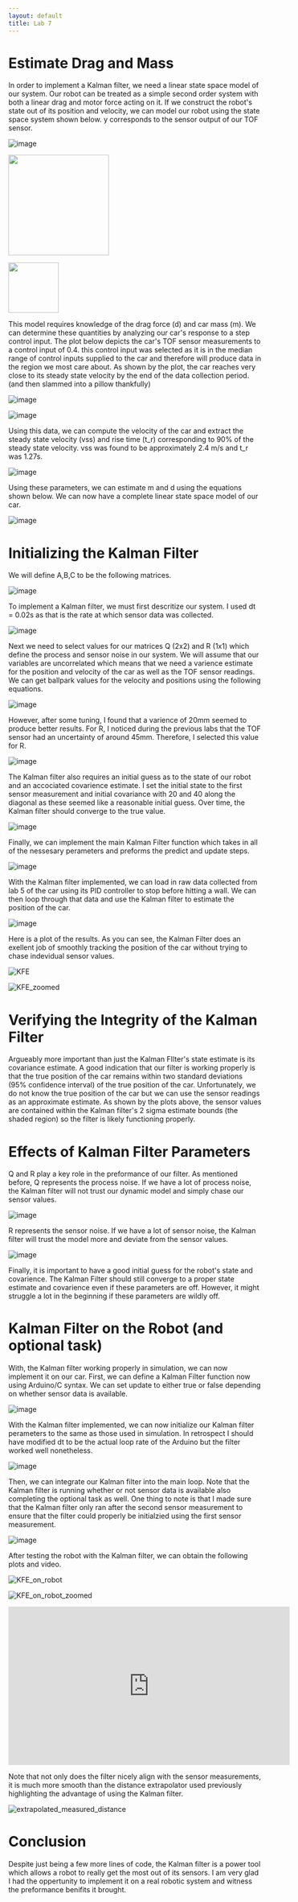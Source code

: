 ```yaml
---
layout: default
title: Lab 7
---
```


# Estimate Drag and Mass

In order to implement a Kalman filter, we need a linear state space model of our system. Our robot can be treated as a simple second order system with both a linear drag and motor force acting on it. If we construct the robot's state out of its position and velocity, we can model our robot using the state space system shown below. y corresponds to the sensor output of our TOF sensor.

![image](https://github.com/user-attachments/assets/fea87d18-ba57-4eb6-94c3-93ff7f890dbe)

<img src="![image](https://github.com/user-attachments/assets/504bb72f-b8c2-4bfe-9a0d-089c3deedf46)
" width="200">

<img src="https://github.com/user-attachments/assets/fea87d18-ba57-4eb6-94c3-93ff7f890dbe" width="100">


This model requires knowledge of the drag force (d) and car mass (m). We can determine these quantities by analyzing our car's response to a step control input. The plot below depicts the car's TOF sensor measurements to a control input of 0.4. this control input was selected as it is in the median range of control inputs supplied to the car and therefore will produce data in the region we most care about. As shown by the plot, the car reaches very close to its steady state velocity by the end of the data collection period. (and then slammed into a pillow thankfully)

![image](https://github.com/user-attachments/assets/5d917f70-9b06-4775-8a35-2fac29a846dc)

![image](https://github.com/user-attachments/assets/ef4482c6-de86-482a-8648-f938d7fc1c01)

Using this data, we can compute the velocity of the car and extract the steady state velocity (vss) and rise time (t_r) corresponding to 90% of the steady state velocity. vss was found to be approximately 2.4 m/s and t_r was 1.27s.  

![image](https://github.com/user-attachments/assets/2cc52e81-1949-4f6e-b4a3-bf16d2ca2538)

Using these parameters, we can estimate m and d using the equations shown below. We can now have a complete linear state space model of our car.

![image](https://github.com/user-attachments/assets/b252ab59-3ca8-48fc-863e-809c653ab427)

# Initializing the Kalman Filter

We will define A,B,C to be the following matrices.

![image](https://github.com/user-attachments/assets/f76a9d10-7444-4963-8ef3-3ff783bbfce2)


To implement a Kalman filter, we must first descritize our system. I used dt = 0.02s as that is the rate at which sensor data was collected. 

![image](https://github.com/user-attachments/assets/db6f46f6-d9b8-42c5-838f-18169abca68a)

Next we need to select values for our matrices Q (2x2) and R (1x1) which define the process and sensor noise in our system. We will assume that our variables are uncorrelated which means that we need a varience estimate for the position and velocity of the car as well as the TOF sensor readings. We can get ballpark values for the velocity and positions using the following equations. 

![image](https://github.com/user-attachments/assets/028a3de0-0979-4e24-9792-92d79a20fd45)

However, after some tuning, I found that a varience of 20mm seemed to produce better results. For R, I noticed during the previous labs that the TOF sensor had an uncertainty of around 45mm. Therefore, I selected this value for R.

![image](https://github.com/user-attachments/assets/dfa6062a-51af-49eb-bffb-6636ff91c11a)

The Kalman filter also requires an initial guess as to the state of our robot and an accociated covarience estimate. I set the initial state to the first sensor measurement and initial covariance with 20 and 40 along the diagonal as these seemed like a reasonable initial guess. Over time, the Kalman filter should converge to the true value.

![image](https://github.com/user-attachments/assets/4df7fe81-0809-4883-824e-994436196789)

Finally, we can implement the main Kalman Filter function which takes in all of the nessesary perameters and preforms the predict and update steps.

![image](https://github.com/user-attachments/assets/4214bb7c-d16e-407d-a043-3523803fcd8a)

With the Kalman filter implemented, we can load in raw data collected from lab 5 of the car using its PID controller to stop before hitting a wall. We can then loop through that data and use the Kalman filter to estimate the position of the car.

![image](https://github.com/user-attachments/assets/91100cb2-fc45-4b0c-b5b5-d3919e47bbb4)

Here is a plot of the results. As you can see, the Kalman Filter does an exellent job of smoothly tracking the position of the car without trying to chase indevidual sensor values.

![KFE](https://github.com/user-attachments/assets/6c8c0bfb-692d-4ef6-b969-8da8fd9734b4)

![KFE_zoomed](https://github.com/user-attachments/assets/083cf092-14a3-45d4-ac31-49ce6f15f84f)

# Verifying the Integrity of the Kalman Filter

Argueably more important than just the Kalman FIlter's state estimate is its covariance estimate. A good indication that our filter is working properly is that the true position of the car remains within two standard deviations (95% confidence interval) of the true position of the car. Unfortunately, we do not know the true position of the car but we can use the sensor readings as an approximate estimate. As shown by the plots above, the sensor values are contained within the Kalman filter's 2 sigma estimate bounds (the shaded region) so the filter is likely functioning properly.

# Effects of Kalman Filter Parameters

Q and R play a key role in the preformance of our filter. As mentioned before, Q represents the process noise. If we have a lot of process noise, the Kalman filter will not trust our dynamic model and simply chase our sensor values.

![image](https://github.com/user-attachments/assets/1236cc5c-25a4-4716-ab18-8a81e5ea8d44)

R represents the sensor noise. If we have a lot of sensor noise, the Kalman filter will trust the model more and deviate from the sensor values.

![image](https://github.com/user-attachments/assets/8fc87791-af25-4988-8d3e-c318f0c6b611)

Finally, it is important to have a good initial guess for the robot's state and covarience. The Kalman Filter should still converge to a proper state estimate and covarience even if these parameters are off. However, it might struggle a lot in the beginning if these parameters are wildly off.

# Kalman Filter on the Robot (and optional task)

With, the Kalman filter working properly in simulation, we can now implement it on our car. First, we can define a Kalman Filter function now using Arduino/C syntax. We can set update to either true or false depending on whether sensor data is available.

![image](https://github.com/user-attachments/assets/8c0fe549-0857-4283-9372-542804da9e89)

With the Kalman filter implemented, we can now initialize our Kalman filter perameters to the same as those used in simulation. In retrospect I should have modified dt to be the actual loop rate of the Arduino but the filter worked well nonetheless. 

![image](https://github.com/user-attachments/assets/829cdc1d-accb-4a22-a539-0bd715b90857)

Then, we can integrate our Kalman filter into the main loop. Note that the Kalman filter is running whether or not sensor data is available also completing the optional task as well. One thing to note is that I made sure that the Kalman filter only ran after the second sensor measurement to ensure that the filter could properly be initialzied using the first sensor measurement.

![image](https://github.com/user-attachments/assets/be3f360a-8e83-4ab2-b789-c5c6b7a3c735)

After testing the robot with the Kalman filter, we can obtain the following plots and video.

![KFE_on_robot](https://github.com/user-attachments/assets/4b4b835f-d931-40db-a099-6452f8f22246)

![KFE_on_robot_zoomed](https://github.com/user-attachments/assets/17dc9087-57af-4c59-bc60-92c8d33d5afe)

<iframe width="560" height="315" src="https://www.youtube.com/embed/64BjdOqDLk0" frameborder="0" allow="accelerometer; autoplay; encrypted-media; gyroscope; picture-in-picture" allowfullscreen></iframe>

Note that not only does the filter nicely align with the sensor measurements, it is much more smooth than the distance extrapolator used previously highlighting the advantage of using the Kalman filter. 

 ![extrapolated_measured_distance](https://github.com/user-attachments/assets/1a06ada3-7bad-448a-8017-84f29d50fb18)

# Conclusion

Despite just being a few more lines of code, the Kalman filter is a power tool which allows a robot to really get the most out of its sensors. I am very glad I had the oppertunity to implement it on a real robotic system and witness the preformance benifits it brought.
 























